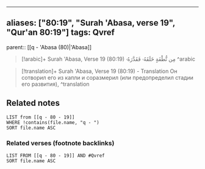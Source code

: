 
---
aliases: ["80:19", "Surah 'Abasa, verse 19", "Qur'an 80:19"]
tags: Qvref
---

parent:: [[q - 'Abasa (80)|'Abasa]]

> [!arabic]+ Surah 'Abasa, Verse 19 (80:19)
> <span class="quran-arabic">مِن نُّطْفَةٍ خَلَقَهُۥ فَقَدَّرَهُۥ</span>
^arabic

> [!translation]+ Surah 'Abasa, Verse 19 (80:19) - Translation
> Он сотворил его из капли и соразмерил (или предопределил стадии его развития),
^translation



## Related notes
```dataview
LIST from [[q - 80 - 19]]
WHERE !contains(file.name, "q - ")
SORT file.name ASC
```

### Related verses (footnote backlinks)
```dataview
LIST FROM [[q - 80 - 19]] AND #Qvref
SORT file.name ASC
```

